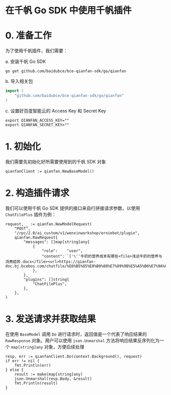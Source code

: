 # 在千帆 Go SDK 中使用千帆插件

# 0. 准备工作

为了使用千帆插件，我们需要：

a. 安装千帆 Go SDK

```shell
go get github.com/baidubce/bce-qianfan-sdk/go/qianfan
```

b. 导入相关包

```go
import (
	"github.com/baidubce/bce-qianfan-sdk/go/qianfan"
)
```

c. 设置好百度智能云的 Access Key 和 Secret Key

```shell
export QIANFAN_ACCESS_KEY=""
export QIANFAN_SECRET_KEY=""
```

# 1. 初始化

我们需要先初始化好所需要使用到的千帆 SDK 对象

```
qianfanClient := qianfan.NewBaseModel()
```

# 2. 构造插件请求

我们可以使用千帆 Go SDK 提供的接口来自行拼接请求参数，以使用 `ChatFilePlus` 插件为例：

```
request, _ := qianfan.NewModelRequest(
    "POST",
    "/rpc/2.0/ai_custom/v1/wenxinworkshop/erniebot/plugin",
    qianfan.RawRequest{
        "messages": []map[string]any{
            {
                "role":    "user",
                "content": `['\''牛奶的营养成本有哪些<file>浅谈牛奶的营养与消费趋势.docx</file><url>https://qianfan-doc.bj.bcebos.com/chatfile/%E6%B5%85%E8%B0%88%E7%89%9B%E5%A5%B6%E7%9A%84%E8%90%A5%E5%85%BB%E4%B8%8E%E6%B6%88%E8%B4%B9%E8%B6%8B%E5%8A%BF.docx</url>'\'']`,
            },
        },
        "plugins": []string{
            "ChatFilePlus",
        },
    },
)
```

# 3. 发送请求并获取结果

在使用 `BaseModel` 调用 `Do` 进行请求时，返回值是一个代表了响应结果的 `RawResponse` 对象。用户可以使用 `json.Unmarshal` 方法将响应结果反序列化为一个 `map[string]any` 对象，方便后续处理

```
resp, err := qianfanClient.Do(context.Background(), request)
if err != nil {
    fmt.Println(err)
} else {
    result := make(map[string]any)
    json.Unmarshal(resp.Body, &result)
    fmt.Println(result)
}
```

